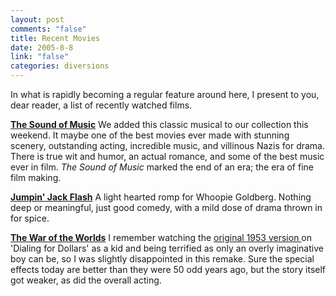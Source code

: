 ```yaml
--- 
layout: post
comments: "false"
title: Recent Movies
date: 2005-8-8
link: "false"
categories: diversions
---
```

In what is rapidly becoming a regular feature around here, I present to you, dear reader, a list of recently watched films.

<strong><a href="http://imdb.com/title/tt0059742/" title="The Sound of Music">The Sound of Music</a></strong>
We added this classic musical to our collection this weekend. It maybe one of the best movies ever made with stunning scenery, outstanding acting, incredible music, and villinous Nazis for drama. There is true wit and humor, an actual romance, and some of the best music ever in film. <em>The Sound of Music</em> marked the end of an era; the era of fine film making.

<strong><a href="http://imdb.com/title/tt0091306/" title="Jumpin' Jack Flash">Jumpin' Jack Flash</a></strong>
A light hearted romp for Whoopie Goldberg. Nothing deep or meaningful, just good comedy, with a mild dose of drama thrown in for spice.

<strong><a href="http://imdb.com/title/tt0407304/" title="The War of the Worlds">The War of the Worlds</a></strong>
I remember watching the <a href="http://imdb.com/title/tt0046534/" title="the original 1953 version">original 1953 version </a>on 'Dialing for Dollars' as a kid and being terrified as only an overly imaginative boy can be, so I was slightly disappointed in this remake. Sure the special effects today are better than they were 50 odd years ago, but the story itself got weaker, as did the overall acting.
